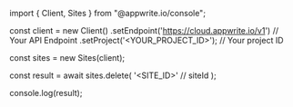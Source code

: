 import { Client, Sites } from "@appwrite.io/console";

const client = new Client()
    .setEndpoint('https://cloud.appwrite.io/v1') // Your API Endpoint
    .setProject('<YOUR_PROJECT_ID>'); // Your project ID

const sites = new Sites(client);

const result = await sites.delete(
    '<SITE_ID>' // siteId
);

console.log(result);
